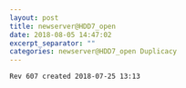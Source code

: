 ```yaml
---
layout: post
title: newserver@HDD7_open
date: 2018-08-05 14:47:02
excerpt_separator: ""
categories: newserver@HDD7_open Duplicacy
---
```

```
Rev 607 created 2018-07-25 13:13
```
